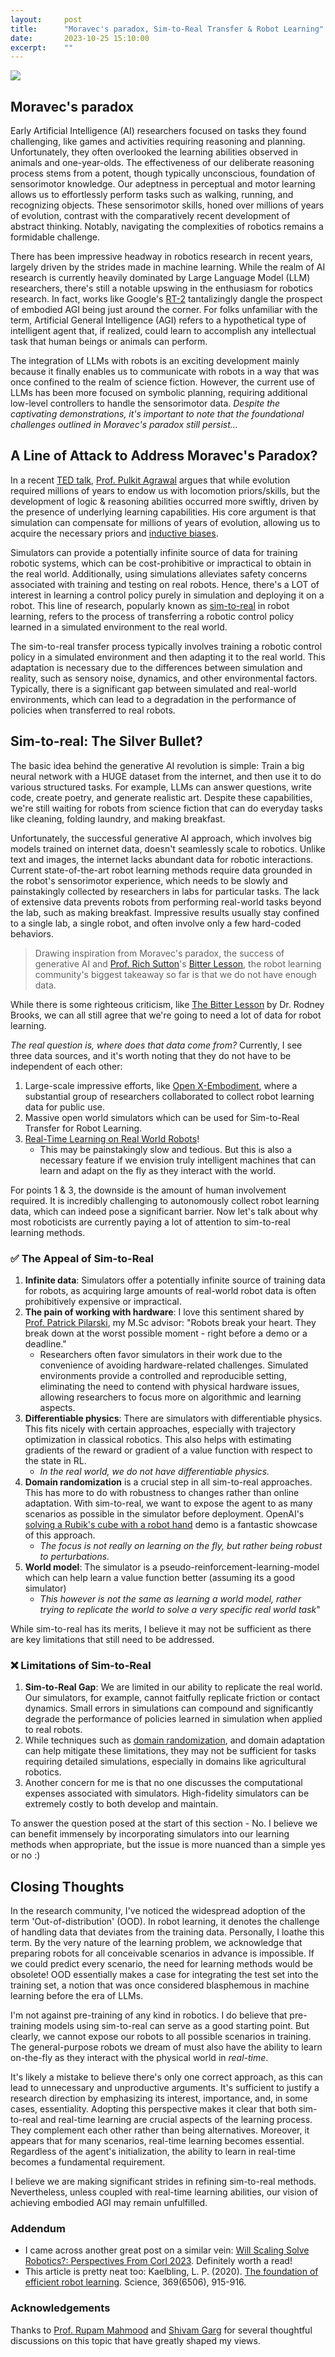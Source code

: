 ```yaml
---
layout:     post
title:      "Moravec's paradox, Sim-to-Real Transfer & Robot Learning"
date:       2023-10-25 15:10:00
excerpt:    ""
---
```


<div class="row">
    <div class="col-xs-10">
        <p class="pubd">
            <img src="/img/moravec_paradox.png">
        </p>
    </div>
</div>


## Moravec's paradox
Early Artificial Intelligence (AI) researchers focused on tasks they found challenging, like games and activities requiring reasoning and planning. Unfortunately, they often overlooked the learning abilities observed in animals and one-year-olds. The effectiveness of our deliberate reasoning process stems from a potent, though typically unconscious, foundation of sensorimotor knowledge. Our adeptness in perceptual and motor learning allows us to effortlessly perform tasks such as walking, running, and recognizing objects. These sensorimotor skills, honed over millions of years of evolution, contrast with the comparatively recent development of abstract thinking. Notably, navigating the complexities of robotics remains a formidable challenge.

There has been impressive headway in robotics research in recent years, largely driven by the strides made in machine learning. 
While the realm of AI research is currently heavily dominated by Large Language Model (LLM) researchers, there's still a notable upswing in the enthusiasm for robotics research. 
In fact, works like Google's [RT-2](https://www.deepmind.com/blog/rt-2-new-model-translates-vision-and-language-into-action) tantalizingly dangle the prospect of embodied AGI being just around the corner.
For folks unfamiliar with the term, Artificial General Intelligence (AGI) refers to a hypothetical type of intelligent agent that, if realized, could learn to accomplish any intellectual task that human beings or animals can perform. 

The integration of LLMs with robots is an exciting development mainly because it finally enables us to communicate with robots in a way that was once confined to the realm of science fiction. 
However, the current use of LLMs has been more focused on symbolic planning, requiring additional low-level controllers to handle the sensorimotor data. 
<i>Despite the captivating demonstrations, it's important to note that the foundational challenges outlined in Moravec's paradox still persist... </i>

## A Line of Attack to Address Moravec's Paradox?
In a recent [TED talk](https://youtu.be/LPGGIdxOmWI?si=Wq-C17pjX_LI2lS5), [Prof. Pulkit Agrawal](https://people.csail.mit.edu/pulkitag/) argues that while evolution required millions of years to endow us with locomotion priors/skills, but the development of logic & reasoning abilities occurred more swiftly, driven by the presence of underlying learning capabilities. 
His core argument is that simulation can compensate for millions of years of evolution, allowing us to acquire the necessary priors and [inductive biases](https://www.nvidia.com/en-us/on-demand/session/gtcsj20-s21483/). 

Simulators can provide a potentially infinite source of data for training robotic systems, which can be cost-prohibitive or impractical to obtain in the real world. 
Additionally, using simulations alleviates safety concerns associated with training and testing on real robots. 
Hence, there's a LOT of interest in learning a control policy purely in simulation and deploying it on a robot. 
This line of research, popularly known as [sim-to-real](https://arxiv.org/abs/2009.13303v2) in robot learning, refers to the process of transferring a robotic control policy learned in a simulated environment to the real world.

The sim-to-real transfer process typically involves training a robotic control policy in a simulated environment and then adapting it to the real world. 
This adaptation is necessary due to the differences between simulation and reality, such as sensory noise, dynamics, and other environmental factors. 
Typically, there is a significant gap between simulated and real-world environments, which can lead to a degradation in the performance of policies when transferred to real robots. 

## Sim-to-real: The Silver Bullet? 
The basic idea behind the generative AI revolution is simple: Train a big neural network with a HUGE dataset from the internet, and then use it to do various structured tasks. 
For example, LLMs can answer questions, write code, create poetry, and generate realistic art. 
Despite these capabilities, we're still waiting for robots from science fiction that can do everyday tasks like cleaning, folding laundry, and making breakfast. 

Unfortunately, the successful generative AI approach, which involves big models trained on internet data, doesn't seamlessly scale to robotics. 
Unlike text and images, the internet lacks abundant data for robotic interactions. 
Current state-of-the-art robot learning methods require data grounded in the robot's sensorimotor experience, which needs to be slowly and painstakingly collected by researchers in labs for particular tasks. 
The lack of extensive data prevents robots from performing real-world tasks beyond the lab, such as making breakfast. Impressive results usually stay confined to a single lab, a single robot, and often involve only a few hard-coded behaviors. 

> Drawing inspiration from Moravec's paradox, the success of generative AI and [Prof. Rich Sutton](http://incompleteideas.net/)'s [Bitter Lesson](http://www.incompleteideas.net/IncIdeas/BitterLesson.html), the robot learning community's biggest takeaway so far is that we do not have enough data.

While there is some righteous criticism, like [The Bitter Lesson](https://rodneybrooks.com/a-better-lesson/) by Dr. Rodney Brooks, we can all still agree that we're going to need a lot of data for robot learning. 

<i> The real question is, where does that data come from? </i>
Currently, I see three data sources, and it's worth noting that they do not have to be independent of each other:
1. Large-scale impressive efforts, like [Open X-Embodiment](https://arxiv.org/abs/2310.08864), where a substantial group of researchers collaborated to collect robot learning data for public use.
2. Massive open world simulators which can be used for Sim-to-Real Transfer for Robot Learning.
3. [Real-Time Learning on Real World Robots](https://drive.google.com/file/d/1GxgFf2eIpgE-JIO3nzI-lPab9BkVnxll/view)! 
    - This may be painstakingly slow and tedious. But this is also a necessary feature if we envision truly intelligent machines that can learn and adapt on the fly as they interact with the world. 

For points 1 & 3, the downside is the amount of human involvement required. 
It is incredibly challenging to autonomously collect robot learning data, which can indeed pose a significant barrier. 
Now let's talk about why most roboticists are currently paying a lot of attention to sim-to-real learning methods.

### ✅ The Appeal of Sim-to-Real 
1. <b>Infinite data</b>: Simulators offer a potentially infinite source of training data for robots, as acquiring large amounts of real-world robot data is often prohibitively expensive or impractical.
2. <b>The pain of working with hardware</b>: I love this sentiment shared by [Prof. Patrick Pilarski](https://sites.ualberta.ca/~pilarski/), my M.Sc advisor: "Robots break your heart. They break down at the worst possible moment - right before a demo or a deadline."  
    - Researchers often favor simulators in their work due to the convenience of avoiding hardware-related challenges. Simulated environments provide a controlled and reproducible setting, eliminating the need to contend with physical hardware issues, allowing researchers to focus more on algorithmic and learning aspects. 
3. <b>Differentiable physics</b>: There are simulators with differentiable physics. This fits nicely with certain approaches, especially with trajectory optimization in classical robotics. This also helps with estimating gradients of the reward or gradient of a value function with respect to the state in RL.
    - *In the real world, we do not have differentiable physics.*
4. <b>Domain randomization</b> is a crucial step in all sim-to-real approaches. This has more to do with robustness to changes rather than online adaptation. With sim-to-real, we want to expose the agent to as many scenarios as possible in the simulator before deployment. OpenAI's [solving a Rubik's cube with a robot hand](https://openai.com/research/solving-rubiks-cube_) demo is a fantastic showcase of this approach. 
    -  *The focus is not really on learning on the fly, but rather being robust to perturbations.*
5. <b>World model</b>: The simulator is a pseudo-reinforcement-learning-model which can help learn a value function better (assuming its a good simulator)
    - *This however is not the same as learning a world model, rather trying to replicate the world to solve a very specific real world task*"


While sim-to-real has its merits, I believe it may not be sufficient as there are key limitations that still need to be addressed.

### ❌ Limitations of Sim-to-Real 
1. <b>Sim-to-Real Gap</b>: We are limited in our ability to replicate the real world. Our simulators, for example, cannot faitfully replicate friction or contact dynamics. Small errors in simulations can compound and significantly degrade the performance of policies learned in simulation when applied to real robots. 
2. While techniques such as [domain randomization](https://lilianweng.github.io/posts/2019-05-05-domain-randomization/), and domain adaptation can help mitigate these limitations, they may not be sufficient for tasks requiring detailed simulations, especially in domains like agricultural robotics. 
3. Another concern for me is that no one discusses the computational expenses associated with simulators. High-fidelity simulators can be extremely costly to both develop and maintain. 

To answer the question posed at the start of this section - No. 
I believe we can benefit immensely by incorporating simulators into our learning methods when appropriate, but the issue is more nuanced than a simple yes or no :)

## Closing Thoughts
In the research community, I've noticed the widespread adoption of the term 'Out-of-distribution' (OOD). In robot learning, it denotes the challenge of handling data that deviates from the training data. Personally, I loathe this term. By the very nature of the learning problem, we acknowledge that preparing robots for all conceivable scenarios in advance is impossible. If we could predict every scenario, the need for learning methods would be obsolete! OOD essentially makes a case for integrating the test set into the training set, a notion that was once considered blasphemous in machine learning before the era of LLMs. 

I'm not against pre-training of any kind in robotics. I do believe that pre-training models using sim-to-real can serve as a good starting point. But clearly, we cannot expose our robots to all possible scenarios in training. The general-purpose robots we dream of must also have the ability to learn on-the-fly as they interact with the physical world in <i>real-time</i>. 

It's likely a mistake to believe there's only one correct approach, as this can lead to unnecessary and unproductive arguments. It's sufficient to justify a research direction by emphasizing its interest, importance, and, in some cases, essentiality. Adopting this perspective makes it clear that both sim-to-real and real-time learning are crucial aspects of the learning process. They complement each other rather than being alternatives. Moreover, it appears that for many scenarios, real-time learning becomes essential. Regardless of the agent's initialization, the ability to learn in real-time becomes a fundamental requirement. 

I believe we are making significant strides in refining sim-to-real methods. Nevertheless, unless coupled with real-time learning abilities, our vision of achieving embodied AGI may remain unfulfilled.

    
### Addendum
- I came across another great post on a similar vein: [Will Scaling Solve Robotics?: Perspectives From Corl 2023](https://nishanthjkumar.com/Will-Scaling-Solve-Robotics-Perspectives-from-CoRL-2023/). Definitely worth a read! 
- This article is pretty neat too: Kaelbling, L. P. (2020). [The foundation of efficient robot learning](https://dspace.mit.edu/bitstream/handle/1721.1/130244/psKaelbling_v1c.pdf?sequence=2&isAllowed=y). Science, 369(6506), 915-916.

### Acknowledgements
Thanks to [Prof. Rupam Mahmood](https://armahmood.github.io/) and [Shivam Garg](https://svmgrg.github.io/) for several thoughtful discussions on this topic that have greatly shaped my views.